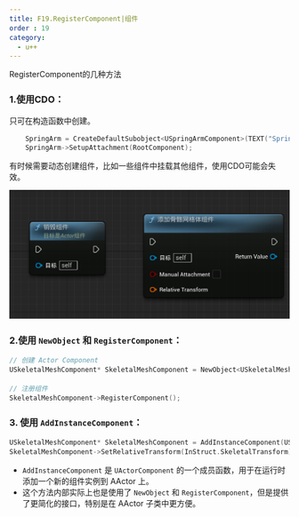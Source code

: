 ```yaml
---
title: F19.RegisterComponent|组件
order : 19
category:
  - u++
---
```


<chatmessage avatar="../../assets/emoji/hh.png" :avatarWidth="40">
RegisterComponent的几种方法
</chatmessage>

### 1.使用CDO：

<chatmessage avatar="../../assets/emoji/hh.png" :avatarWidth="40">
只可在构造函数中创建。
</chatmessage>

```cpp
	SpringArm = CreateDefaultSubobject<USpringArmComponent>(TEXT("SpringArm"));
	SpringArm->SetupAttachment(RootComponent);
```
<chatmessage avatar="../../assets/emoji/hh.png" :avatarWidth="40">
有时候需要动态创建组件，比如一些组件中挂载其他组件，使用CDO可能会失效。
</chatmessage>

![](..%2Fassets%2Fnew%20animation03.png)


### 2.使用 `NewObject` 和 `RegisterComponent`：

```cpp
// 创建 Actor Component
USkeletalMeshComponent* SkeletalMeshComponent = NewObject<USkeletalMeshComponent>(this, USkeletalMeshComponent::StaticClass(), TEXT("SkeletalMeshComponent"));

// 注册组件
SkeletalMeshComponent->RegisterComponent();
```

### 3. 使用 `AddInstanceComponent`：

```cpp
USkeletalMeshComponent* SkeletalMeshComponent = AddInstanceComponent(USkeletalMeshComponent::StaticClass(), TEXT("SkeletalMeshComponent"));
SkeletalMeshComponent->SetRelativeTransform(InStruct.SkeletalTransform);
```

<chatmessage avatar="../../assets/emoji/dsyj.png" :avatarWidth="40" alignLeft>

- `AddInstanceComponent` 是 `UActorComponent` 的一个成员函数，用于在运行时添加一个新的组件实例到 AActor 上。
- 这个方法内部实际上也是使用了 `NewObject` 和 `RegisterComponent`，但是提供了更简化的接口，特别是在 AActor 子类中更方便。

</chatmessage>